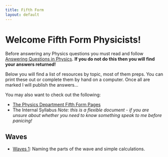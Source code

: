 ```yaml
---
title: Fifth Form
layout: default
---
```

# Welcome Fifth Form Physicists!

Before answering any Physics questions you must read and follow <a href="/answering-questions-in-physics.html">Answering Questions in Physics</a>.  **If you do not do this then you will find your answers returned!**

Below you will find a list of resources by topic, most of them preps.  You can print these out or complete them by hand on a computer.  Once all are marked I will publish the answers...

You may also want to check out the following:
 * [The Physics Department Fifth Form Pages](http://asdlfkjasdlf.com)
 * The Internal Syllabus *Note: this is a flexible document - if you are unsure about whether you need to know something speak to me before panicing!*
 
## Waves
* [Waves 1](waves-1.html): Naming the parts of the wave and simple calculations.